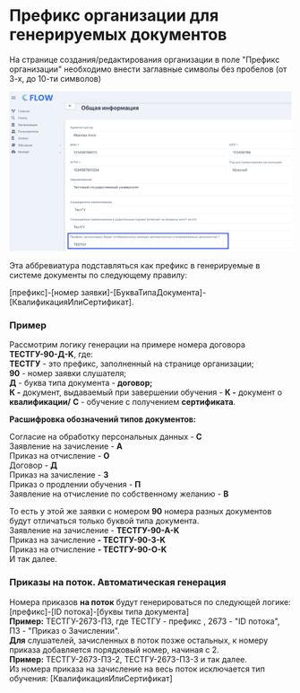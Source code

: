 # Префикс организации для генерируемых документов

На странице создания/редактирования организации в поле "Префикс организации" необходимо внести заглавные символы без пробелов (от 3-х, до 10-ти символов)&#x20;

![](<../../.gitbook/assets/image (17).png>)

Эта аббревиатура подставляться как префикс в генерируемые в системе документы по следующему правилу:

\[префикс]-\[номер заявки]-\[БукваТипаДокумента]-\[КвалификацияИлиСертификат].

### Пример

Рассмотрим логику генерации на примере номера договора **ТЕСТГУ-90-Д-K**, где:\
**ТЕСТГУ** - это префикс, заполненный на странице организации; \
**90** - номер заявки слушателя;\
**Д** - буква типа документа - **договор;** \
**К -** документ, выдаваемый при завершении обучения - **К -** документ о **квалификации/** **С** - обучение с получением **сертификата**.

**Расшифровка обозначений типов документов:**

Согласие на обработку персональных данных - **С**\
Заявление на зачисление - **А**\
Приказ на отчисление - **О**\
Договор - **Д**\
Приказ на зачисление - **З**\
Приказ о продлении обучения - **П**\
Заявление на отчисление по собственному желанию - **В**

То есть у этой же заявки с номером **90** номера разных документов будут отличаться только буквой типа документа.\
Заявление на зачисление - **ТЕСТГУ-90-А-K**\
Приказ на зачисление **- ТЕСТГУ-90-З-K**\
Приказ на отчисление **- ТЕСТГУ-90-О-K**\
И так далее.

### **Приказы на поток. Автоматическая генерация**

Номера приказов **на поток** будут генерироваться по следующей логике:\
\[префикс]-\[ID потока]-\[буквы типа документа]\
**Пример:** ТЕСТГУ-2673-ПЗ, где ТЕСТГУ - префикс , 2673 - "ID потока", ПЗ - "Приказ о Зачислении".\
**Для** слушателей, зачисленных в поток позже остальных, к номеру приказа добавляется порядковый номер, начиная с 2.\
**Пример:** ТЕСТГУ-2673-ПЗ-2, ТЕСТГУ-2673-ПЗ-3 и так далее.\
Из номера приказа на зачисление на весь поток исключается тип обучения: \[КвалификацияИлиСертификат]

